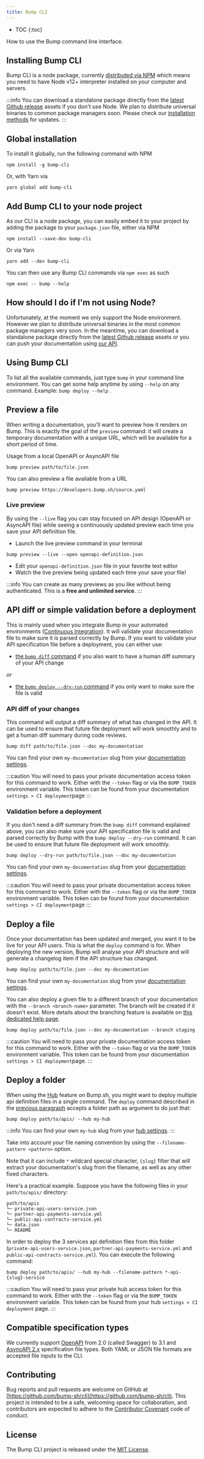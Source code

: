 ```yaml
---
title: Bump CLI
---
```


- TOC
{:toc}

How to use the Bump command line interface.

## Installing Bump CLI

Bump CLI is a node package, currently [distributed via NPM](https://www.npmjs.com/package/bump-cli) which means you need to have Node v12+ interpreter installed on your computer and servers.

:::info
You can download a standalone package directly from the [latest Github release](https://github.com/bump-sh/cli/releases) assets if you don't use Node. We plan to distribute universal binaries to common package managers soon. Please check our [installation methods](https://github.com/bump-sh/bump-node-cli#installation) for updates.
:::

## Global installation

To install it globally, run the following command with NPM

```shell
npm install -g bump-cli
```

Or, with Yarn via

```shell
yarn global add bump-cli
```

## Add Bump CLI to your node project

As our CLI is a node package, you can easily embed it to your project by adding the package to your `package.json` file, either via NPM

```shell
npm install --save-dev bump-cli
```

Or via Yarn

```shell
yarn add --dev bump-cli
```

You can then use any Bump CLI commands via `npm exec` as such

```shell
npm exec -- bump --help
```

## How should I do if I'm not using Node?

Unfortunately, at the moment we only support the Node environment. However we plan to distribute universal binaries in the most common package managers very soon. In the meantime, you can download a standalone package directly from the [latest Github release](https://github.com/bump-sh/cli/releases) assets or you can push your documentation using [our API](https://developers.bump.sh/).

## Using Bump CLI

To list all the available commands, just type `bump`  in your command line environment. You can get some help anytime by using `--help` on any command. Example: `bump deploy --help` .

## Preview a file

When writing a documentation, you'll want to preview how it renders on Bump. This is exactly the goal of the `preview`  command: it will create a temporary documentation with a unique URL, which will be available for a short period of time.

Usage from a local OpenAPI or AsyncAPI file

```shell
bump preview path/to/file.json
```

You can also preview a file available from a URL

```shell
bump preview https://developers.bump.sh/source.yaml
```

### Live preview

By using the `--live` flag you can stay focused on API design (OpenAPI or AsyncAPI file) while seeing a continuously updated preview each time you save your API definition file.

- Launch the live preview command in your terminal

```shell
bump preview --live --open openapi-definition.json
```

- Edit your `openapi-definition.json` file in your favorite text editor
- Watch the live preview being updated each time your save your file!

:::info
You can create as many previews as you like without being authenticated. This is a **free and unlimited service**.
:::

## API diff or simple validation before a deployment

This is mainly used when you integrate Bump in your automated environments ([Continuous Integration](continuous-integration/index)). It will validate your documentation file to make sure it is parsed correctly by Bump. If you want to validate your API specification file before a deployment, you can either use:

- [the `bump diff` command](#api-diff-of-your-changes) if you also want to have a human diff summary of your API change

_or_

- [the `bump deploy --dry-run` command](#validation-before-a-deployment) if you only want to make sure the file is valid

### API diff of your changes

This command will output a diff summary of what has changed in the API. It can be used to ensure that future file deployment will work smoothly and to get a human diff summary during code reviews.

```shell
bump diff path/to/file.json --doc my-documentation
```

You can find your own `my-documentation` slug from your [documentation settings](https://bump.sh/docs).

:::caution
You will need to pass your private documentation access token for this command to work. Either with the `--token` flag or via the `BUMP_TOKEN` environment variable. This token can be found from your documentation `settings > CI deployment`page
:::

### Validation before a deployment

If you don't need a diff summary from the `bump diff` command explained above, you can also make sure your API specification file is valid and parsed correctly by Bump with the `bump deploy --dry-run` command. It can be used to ensure that future file deployment will work smoothly.

```shell
bump deploy --dry-run path/to/file.json --doc my-documentation
```

You can find your own `my-documentation` slug from your [documentation settings](https://bump.sh/docs).

:::caution
You will need to pass your private documentation access token for this command to work. Either with the `--token` flag or via the `BUMP_TOKEN` environment variable. This token can be found from your documentation `settings > CI deployment`page
:::

## Deploy a file

Once your documentation has been updated and merged, you want it to be live for your API users. This is what the `deploy` command is for. When deploying the new version, Bump will analyse your API structure and will generate a changelog item if the API structure has changed.

```shell
bump deploy path/to/file.json --doc my-documentation
```

You can find your own `my-documentation` slug from your [documentation settings](https://bump.sh/docs).

You can also deploy a given file to a different branch of your documentation with the `--branch <branch-name>` parameter. The branch will be created if it doesn't exist. More details about the branching feature is available on [this dedicated help page](../branching).

```shell
bump deploy path/to/file.json --doc my-documentation --branch staging
```

:::caution
You will need to pass your private documentation access token for this command to work. Either with the `--token` flag or via the `BUMP_TOKEN` environment variable. This token can be found from your documentation `settings > CI deployment`page.
:::

## Deploy a folder

When using the [Hub](../hubs) feature on Bump.sh, you might want to deploy multiple api definition files in a single command. The `deploy` command described in the [previous paragraph](#deploy-a-file) accepts a folder path as argument to do just that:

```shell
bump deploy path/to/apis/ --hub my-hub
```

:::info
You can find your own `my-hub` slug from your [hub settings](https://bump.sh/hubs).
:::

Take into account your file naming convention by using the `--filename-pattern <pattern>` option.

Note that it can include `*` wildcard special character, `{slug}` filter that will extract your documentation's slug from the filename, as well as any other fixed characters.

Here's a practical example. Suppose you have the following files in your `path/to/apis/` directory:

```shell
path/to/apis
└─ private-api-users-service.json
└─ partner-api-payments-service.yml
└─ public-api-contracts-service.yml
└─ data.json
└─ README
```

In order to deploy the 3 services api definition files from this folder (`private-api-users-service.json`, `partner-api-payments-service.yml` and `public-api-contracts-service.yml`). You can execute the following command:

```shell
bump deploy path/to/apis/ --hub my-hub --filename-pattern *-api-{slug}-service
```


:::caution
You will need to pass your private hub access token for this command to work. Either with the `--token` flag or via the `BUMP_TOKEN` environment variable. This token can be found from your hub `settings > CI deployment` page.
:::

## Compatible specification types

We currently support [OpenAPI](https://github.com/OAI/OpenAPI-Specification) from 2.0 (called Swagger) to 3.1 and [AsyncAPI 2.x](https://www.asyncapi.com/docs/reference/specification/v2.5.0) specification file types. Both YAML or JSON file formats are accepted file inputs to the CLI.

## Contributing

Bug reports and pull requests are welcome on GitHub at [https://github.com/bump-sh/cli](https://github.com/bump-sh/cli). This project is intended to be a safe, welcoming space for collaboration, and contributors are expected to adhere to the [Contributor Covenant](http://contributor-covenant.org) code of conduct.

## License

The Bump CLI project is released under the [MIT License](http://opensource.org/licenses/MIT).

